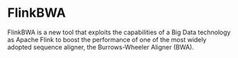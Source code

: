 # FlinkBWA
FlinkBWA is a new tool that exploits the capabilities of a Big Data technology as Apache Flink to boost the performance of one of the most widely adopted sequence aligner, the Burrows-Wheeler Aligner (BWA).
